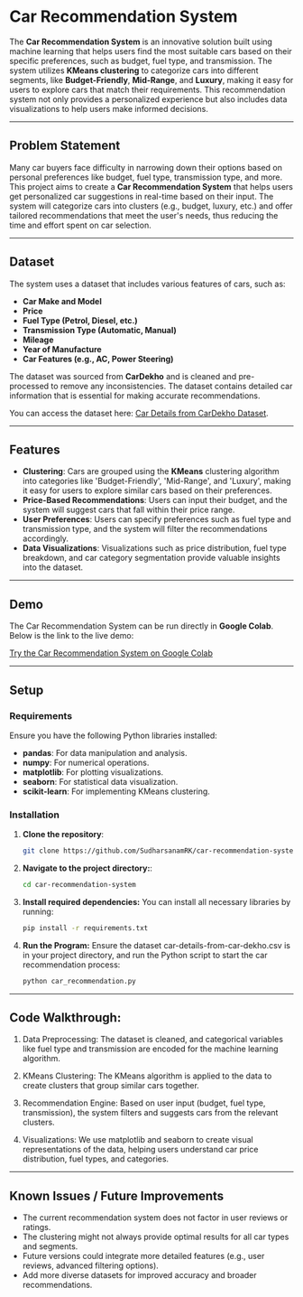 # Car Recommendation System

The **Car Recommendation System** is an innovative solution built using machine learning that helps users find the most suitable cars based on their specific preferences, such as budget, fuel type, and transmission. The system utilizes **KMeans clustering** to categorize cars into different segments, like **Budget-Friendly**, **Mid-Range**, and **Luxury**, making it easy for users to explore cars that match their requirements. This recommendation system not only provides a personalized experience but also includes data visualizations to help users make informed decisions.

---

## Problem Statement

Many car buyers face difficulty in narrowing down their options based on personal preferences like budget, fuel type, transmission type, and more. This project aims to create a **Car Recommendation System** that helps users get personalized car suggestions in real-time based on their input. The system will categorize cars into clusters (e.g., budget, luxury, etc.) and offer tailored recommendations that meet the user's needs, thus reducing the time and effort spent on car selection.

---

## Dataset

The system uses a dataset that includes various features of cars, such as:

- **Car Make and Model**
- **Price**
- **Fuel Type (Petrol, Diesel, etc.)**
- **Transmission Type (Automatic, Manual)**
- **Mileage**
- **Year of Manufacture**
- **Car Features (e.g., AC, Power Steering)**

The dataset was sourced from **CarDekho** and is cleaned and pre-processed to remove any inconsistencies. The dataset contains detailed car information that is essential for making accurate recommendations.

You can access the dataset here: [Car Details from CarDekho Dataset](https://www.kaggle.com/datasets/nehalbirla/vehicle-dataset-from-cardekho?resource=download).

---

## Features

- **Clustering**: Cars are grouped using the **KMeans** clustering algorithm into categories like 'Budget-Friendly', 'Mid-Range', and 'Luxury', making it easy for users to explore similar cars based on their preferences.
- **Price-Based Recommendations**: Users can input their budget, and the system will suggest cars that fall within their price range.
- **User Preferences**: Users can specify preferences such as fuel type and transmission type, and the system will filter the recommendations accordingly.
- **Data Visualizations**: Visualizations such as price distribution, fuel type breakdown, and car category segmentation provide valuable insights into the dataset.

---

## Demo

The Car Recommendation System can be run directly in **Google Colab**. Below is the link to the live demo:

[Try the Car Recommendation System on Google Colab](https://colab.research.google.com/drive/1BO0CpQkQ6QhGLHDbZwuP2_fHn5tDisCe?usp=sharing)

---

## Setup

### Requirements

Ensure you have the following Python libraries installed:

- **pandas**: For data manipulation and analysis.
- **numpy**: For numerical operations.
- **matplotlib**: For plotting visualizations.
- **seaborn**: For statistical data visualization.
- **scikit-learn**: For implementing KMeans clustering.

### Installation

1. **Clone the repository**:
   ```bash
   git clone https://github.com/SudharsanamRK/car-recommendation-system.git

2. **Navigate to the project directory:**:
   ```bash
   cd car-recommendation-system
3. **Install required dependencies:** You can install all necessary libraries by running:
   ```bash   
   pip install -r requirements.txt
4. **Run the Program:** Ensure the dataset car-details-from-car-dekho.csv is in your project directory, and run the Python script to start the car recommendation process:

   ```bash
   python car_recommendation.py

---

## Code Walkthrough:
1. Data Preprocessing: The dataset is cleaned, and categorical variables like fuel type and transmission are encoded for the machine learning algorithm.

2. KMeans Clustering: The KMeans algorithm is applied to the data to create clusters that group similar cars together.

3. Recommendation Engine: Based on user input (budget, fuel type, transmission), the system filters and suggests cars from the relevant clusters.

4. Visualizations: We use matplotlib and seaborn to create visual representations of the data, helping users understand car price distribution, fuel types, and categories.

---

## Known Issues / Future Improvements

- The current recommendation system does not factor in user reviews or ratings.
- The clustering might not always provide optimal results for all car types and segments.
- Future versions could integrate more detailed features (e.g., user reviews, advanced filtering options).
- Add more diverse datasets for improved accuracy and broader recommendations.

